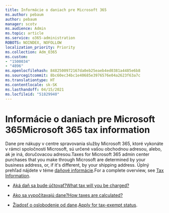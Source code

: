 ```yaml
---
title: Informácie o daniach pre Microsoft 365
ms.author: pebaum
author: pebaum
manager: scotv
ms.audience: Admin
ms.topic: article
ms.service: o365-administration
ROBOTS: NOINDEX, NOFOLLOW
localization_priority: Priority
ms.collection: Adm_O365
ms.custom:
- "1500034"
- "4896"
ms.openlocfilehash: 8482500972167da0eb25eaeb4ed0381a4485e6b8
ms.sourcegitcommit: 8bc60ec34bc1e40685e3976576e04a2623f63a7c
ms.translationtype: HT
ms.contentlocale: sk-SK
ms.lasthandoff: 04/15/2021
ms.locfileid: "51829940"
---
```

# <a name="microsoft-365-tax-information"></a><span data-ttu-id="e8c46-102">Informácie o daniach pre Microsoft 365</span><span class="sxs-lookup"><span data-stu-id="e8c46-102">Microsoft 365 tax information</span></span>

<span data-ttu-id="e8c46-103">Dane pre nákupy v centre spravovania služby Microsoft 365, ktoré vykonáte v rámci spoločnosti Microsoft, sú určené vašou obchodnou adresou, alebo, ak je iná, doručovacou adresou.</span><span class="sxs-lookup"><span data-stu-id="e8c46-103">Taxes for Microsoft 365 admin center purchases that you make through Microsoft are determined by your business address, or, if it's different, by your shipping address.</span></span> <span data-ttu-id="e8c46-104">Úplný prehľad nájdete v téme [daňové informácie](https://docs.microsoft.com/microsoft-365/commerce/billing-and-payments/tax-information?view=o365-worldwide).</span><span class="sxs-lookup"><span data-stu-id="e8c46-104">For a complete overview, see [Tax Information](https://docs.microsoft.com/microsoft-365/commerce/billing-and-payments/tax-information?view=o365-worldwide).</span></span>

- [<span data-ttu-id="e8c46-105">Aká daň sa bude účtovať?</span><span class="sxs-lookup"><span data-stu-id="e8c46-105">What tax will you be charged?</span></span>](https://docs.microsoft.com/microsoft-365/commerce/billing-and-payments/tax-information?view=o365-worldwide#what-tax-will-i-be-charged) 

- [<span data-ttu-id="e8c46-106">Ako sa vypočítavajú dane?</span><span class="sxs-lookup"><span data-stu-id="e8c46-106">How taxes are calculated?</span></span>](https://docs.microsoft.com/microsoft-365/commerce/billing-and-payments/tax-information?view=o365-worldwide#how-taxes-are-calculated)

- <span data-ttu-id="e8c46-107">[Žiadosť o oslobodenie od dane](https://docs.microsoft.com/microsoft-365/commerce/billing-and-payments/tax-information?view=o365-worldwide#apply-for-tax-exempt-status).</span><span class="sxs-lookup"><span data-stu-id="e8c46-107">[Apply for tax-exempt status](https://docs.microsoft.com/microsoft-365/commerce/billing-and-payments/tax-information?view=o365-worldwide#apply-for-tax-exempt-status).</span></span>
